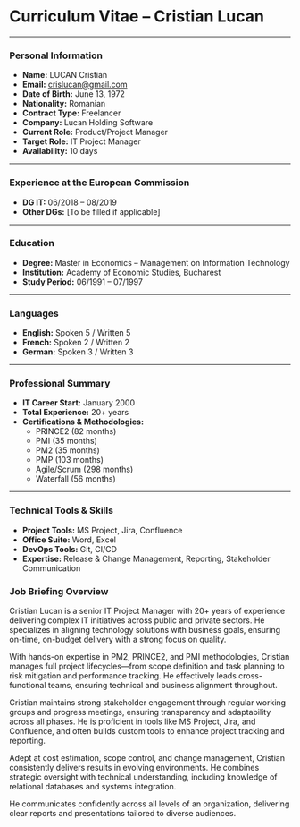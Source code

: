 # **Curriculum Vitae – Cristian Lucan**

---

### **Personal Information**
- **Name:** LUCAN Cristian  
- **Email:** crislucan@gmail.com  
- **Date of Birth:** June 13, 1972  
- **Nationality:** Romanian  
- **Contract Type:** Freelancer  
- **Company:** Lucan Holding Software  
- **Current Role:** Product/Project Manager  
- **Target Role:** IT Project Manager  
- **Availability:** 10 days  

---

### **Experience at the European Commission**
- **DG IT:** 06/2018 – 08/2019  
- **Other DGs:** [To be filled if applicable]  

---

### **Education**
- **Degree:** Master in Economics – Management on Information Technology  
- **Institution:** Academy of Economic Studies, Bucharest  
- **Study Period:** 06/1991 – 07/1997  

---

### **Languages**
- **English:** Spoken 5 / Written 5  
- **French:** Spoken 2 / Written 2  
- **German:** Spoken 3 / Written 3  

---

### **Professional Summary**
- **IT Career Start:** January 2000  
- **Total Experience:** 20+ years  
- **Certifications & Methodologies:**  
  - PRINCE2 (82 months)  
  - PMI (35 months)  
  - PM2 (35 months)  
  - PMP (103 months)  
  - Agile/Scrum (298 months)  
  - Waterfall (56 months)  

---

### **Technical Tools & Skills**
- **Project Tools:** MS Project, Jira, Confluence  
- **Office Suite:** Word, Excel  
- **DevOps Tools:** Git, CI/CD  
- **Expertise:** Release & Change Management, Reporting, Stakeholder Communication


### **Job Briefing Overview**

Cristian Lucan is a senior IT Project Manager with 20+ years of experience delivering complex IT initiatives across public and private sectors. He specializes in aligning technology solutions with business goals, ensuring on-time, on-budget delivery with a strong focus on quality.

With hands-on expertise in PM2, PRINCE2, and PMI methodologies, Cristian manages full project lifecycles—from scope definition and task planning to risk mitigation and performance tracking. He effectively leads cross-functional teams, ensuring technical and business alignment throughout.

Cristian maintains strong stakeholder engagement through regular working groups and progress meetings, ensuring transparency and adaptability across all phases. He is proficient in tools like MS Project, Jira, and Confluence, and often builds custom tools to enhance project tracking and reporting.

Adept at cost estimation, scope control, and change management, Cristian consistently delivers results in evolving environments. He combines strategic oversight with technical understanding, including knowledge of relational databases and systems integration.

He communicates confidently across all levels of an organization, delivering clear reports and presentations tailored to diverse audiences.


